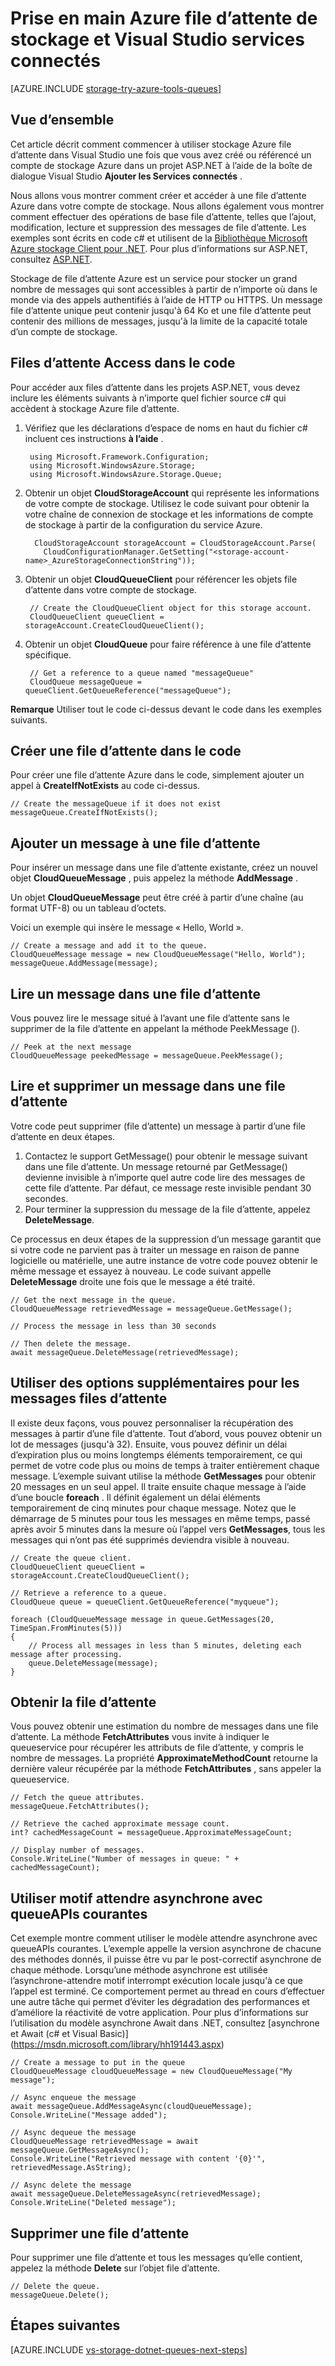 <properties
    pageTitle="Prise en main de stockage file d’attente et Visual Studio connecté services (ASP.NET) | Microsoft Azure"
    description="Comment faire pour commencer à utiliser stockage Azure file d’attente dans un projet ASP.NET dans Visual Studio après vous être connecté à un compte de stockage à l’aide de Visual Studio services connectés"
    services="storage"
    documentationCenter=""
    authors="TomArcher"
    manager="douge"
    editor=""/>

<tags
    ms.service="storage"
    ms.workload="web"
    ms.tgt_pltfrm="vs-getting-started"
    ms.devlang="na"
    ms.topic="article"
    ms.date="08/15/2016"
    ms.author="tarcher"/>

# <a name="get-started-with-azure-queue-storage-and-visual-studio-connected-services"></a>Prise en main Azure file d’attente de stockage et Visual Studio services connectés

[AZURE.INCLUDE [storage-try-azure-tools-queues](../../includes/storage-try-azure-tools-queues.md)]

## <a name="overview"></a>Vue d’ensemble

Cet article décrit comment commencer à utiliser stockage Azure file d’attente dans Visual Studio une fois que vous avez créé ou référencé un compte de stockage Azure dans un projet ASP.NET à l’aide de la boîte de dialogue Visual Studio **Ajouter les Services connectés** .

Nous allons vous montrer comment créer et accéder à une file d’attente Azure dans votre compte de stockage. Nous allons également vous montrer comment effectuer des opérations de base file d’attente, telles que l’ajout, modification, lecture et suppression des messages de file d’attente. Les exemples sont écrits en code c# et utilisent de la [Bibliothèque Microsoft Azure stockage Client pour .NET](https://msdn.microsoft.com/library/azure/dn261237.aspx). Pour plus d’informations sur ASP.NET, consultez [ASP.NET](http://www.asp.net).

Stockage de file d’attente Azure est un service pour stocker un grand nombre de messages qui sont accessibles à partir de n’importe où dans le monde via des appels authentifiés à l’aide de HTTP ou HTTPS. Un message file d’attente unique peut contenir jusqu'à 64 Ko et une file d’attente peut contenir des millions de messages, jusqu'à la limite de la capacité totale d’un compte de stockage.

## <a name="access-queues-in-code"></a>Files d’attente Access dans le code

Pour accéder aux files d’attente dans les projets ASP.NET, vous devez inclure les éléments suivants à n’importe quel fichier source c# qui accèdent à stockage Azure file d’attente.

1. Vérifiez que les déclarations d’espace de noms en haut du fichier c# incluent ces instructions **à l’aide** .

        using Microsoft.Framework.Configuration;
        using Microsoft.WindowsAzure.Storage;
        using Microsoft.WindowsAzure.Storage.Queue;

2. Obtenir un objet **CloudStorageAccount** qui représente les informations de votre compte de stockage. Utilisez le code suivant pour obtenir la votre chaîne de connexion de stockage et les informations de compte de stockage à partir de la configuration du service Azure.

         CloudStorageAccount storageAccount = CloudStorageAccount.Parse(
           CloudConfigurationManager.GetSetting("<storage-account-name>_AzureStorageConnectionString"));

3. Obtenir un objet **CloudQueueClient** pour référencer les objets file d’attente dans votre compte de stockage.  

        // Create the CloudQueueClient object for this storage account.
        CloudQueueClient queueClient = storageAccount.CreateCloudQueueClient();

4. Obtenir un objet **CloudQueue** pour faire référence à une file d’attente spécifique.

        // Get a reference to a queue named "messageQueue"
        CloudQueue messageQueue = queueClient.GetQueueReference("messageQueue");


**Remarque** Utiliser tout le code ci-dessus devant le code dans les exemples suivants.

## <a name="create-a-queue-in-code"></a>Créer une file d’attente dans le code

Pour créer une file d’attente Azure dans le code, simplement ajouter un appel à **CreateIfNotExists** au code ci-dessus.

    // Create the messageQueue if it does not exist
    messageQueue.CreateIfNotExists();

## <a name="add-a-message-to-a-queue"></a>Ajouter un message à une file d’attente

Pour insérer un message dans une file d’attente existante, créez un nouvel objet **CloudQueueMessage** , puis appelez la méthode **AddMessage** .

Un objet **CloudQueueMessage** peut être créé à partir d’une chaîne (au format UTF-8) ou un tableau d’octets.

Voici un exemple qui insère le message « Hello, World ».

    // Create a message and add it to the queue.
    CloudQueueMessage message = new CloudQueueMessage("Hello, World");
    messageQueue.AddMessage(message);

## <a name="read-a-message-in-a-queue"></a>Lire un message dans une file d’attente

Vous pouvez lire le message situé à l’avant une file d’attente sans le supprimer de la file d’attente en appelant la méthode PeekMessage ().

    // Peek at the next message
    CloudQueueMessage peekedMessage = messageQueue.PeekMessage();

## <a name="read-and-remove-a-message-in-a-queue"></a>Lire et supprimer un message dans une file d’attente

Votre code peut supprimer (file d’attente) un message à partir d’une file d’attente en deux étapes.
1. Contactez le support GetMessage() pour obtenir le message suivant dans une file d’attente. Un message retourné par GetMessage() devienne invisible à n’importe quel autre code lire des messages de cette file d’attente. Par défaut, ce message reste invisible pendant 30 secondes.
2.  Pour terminer la suppression du message de la file d’attente, appelez **DeleteMessage**.

Ce processus en deux étapes de la suppression d’un message garantit que si votre code ne parvient pas à traiter un message en raison de panne logicielle ou matérielle, une autre instance de votre code pouvez obtenir le même message et essayez à nouveau. Le code suivant appelle **DeleteMessage** droite une fois que le message a été traité.

    // Get the next message in the queue.
    CloudQueueMessage retrievedMessage = messageQueue.GetMessage();

    // Process the message in less than 30 seconds

    // Then delete the message.
    await messageQueue.DeleteMessage(retrievedMessage);


## <a name="use-additional-options-for-de-queuing-messages"></a>Utiliser des options supplémentaires pour les messages files d’attente

Il existe deux façons, vous pouvez personnaliser la récupération des messages à partir d’une file d’attente.
Tout d’abord, vous pouvez obtenir un lot de messages (jusqu'à 32). Ensuite, vous pouvez définir un délai d’expiration plus ou moins longtemps éléments temporairement, ce qui permet de votre code plus ou moins de temps à traiter entièrement chaque message. L’exemple suivant utilise la méthode **GetMessages** pour obtenir 20 messages en un seul appel. Il traite ensuite chaque message à l’aide d’une boucle **foreach** . Il définit également un délai éléments temporairement de cinq minutes pour chaque message. Notez que le démarrage de 5 minutes pour tous les messages en même temps, passé après avoir 5 minutes dans la mesure où l’appel vers **GetMessages**, tous les messages qui n’ont pas été supprimés deviendra visible à nouveau.

    // Create the queue client.
    CloudQueueClient queueClient = storageAccount.CreateCloudQueueClient();

    // Retrieve a reference to a queue.
    CloudQueue queue = queueClient.GetQueueReference("myqueue");

    foreach (CloudQueueMessage message in queue.GetMessages(20, TimeSpan.FromMinutes(5)))
    {
        // Process all messages in less than 5 minutes, deleting each message after processing.
        queue.DeleteMessage(message);
    }

## <a name="get-the-queue-length"></a>Obtenir la file d’attente

Vous pouvez obtenir une estimation du nombre de messages dans une file d’attente. La méthode **FetchAttributes** vous invite à indiquer le queueservice pour récupérer les attributs de file d’attente, y compris le nombre de messages. La propriété **ApproximateMethodCount** retourne la dernière valeur récupérée par la méthode **FetchAttributes** , sans appeler la queueservice.

    // Fetch the queue attributes.
    messageQueue.FetchAttributes();

    // Retrieve the cached approximate message count.
    int? cachedMessageCount = messageQueue.ApproximateMessageCount;

    // Display number of messages.
    Console.WriteLine("Number of messages in queue: " + cachedMessageCount);

## <a name="use-async-await-pattern-with-common-queueapis"></a>Utiliser motif attendre asynchrone avec queueAPIs courantes

Cet exemple montre comment utiliser le modèle attendre asynchrone avec queueAPIs courantes. L’exemple appelle la version asynchrone de chacune des méthodes donnés, il puisse être vu par le post-correctif asynchrone de chaque méthode. Lorsqu’une méthode asynchrone est utilisée l’asynchrone-attendre motif interrompt exécution locale jusqu'à ce que l’appel est terminé. Ce comportement permet au thread en cours d’effectuer une autre tâche qui permet d’éviter les dégradation des performances et d’améliore la réactivité de votre application. Pour plus d’informations sur l’utilisation du modèle asynchrone Await dans .NET, consultez [asynchrone et Await (c# et Visual Basic)] (https://msdn.microsoft.com/library/hh191443.aspx)

    // Create a message to put in the queue
    CloudQueueMessage cloudQueueMessage = new CloudQueueMessage("My message");

    // Async enqueue the message
    await messageQueue.AddMessageAsync(cloudQueueMessage);
    Console.WriteLine("Message added");

    // Async dequeue the message
    CloudQueueMessage retrievedMessage = await messageQueue.GetMessageAsync();
    Console.WriteLine("Retrieved message with content '{0}'", retrievedMessage.AsString);

    // Async delete the message
    await messageQueue.DeleteMessageAsync(retrievedMessage);
    Console.WriteLine("Deleted message");

## <a name="delete-a-queue"></a>Supprimer une file d’attente

Pour supprimer une file d’attente et tous les messages qu’elle contient, appelez la méthode **Delete** sur l’objet file d’attente.

    // Delete the queue.
    messageQueue.Delete();

## <a name="next-steps"></a>Étapes suivantes

[AZURE.INCLUDE [vs-storage-dotnet-queues-next-steps](../../includes/vs-storage-dotnet-queues-next-steps.md)]
